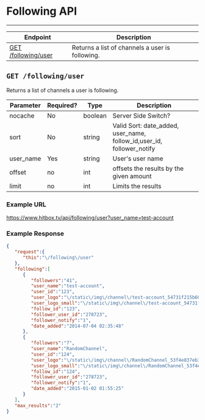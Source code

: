 # Following API
***


| Endpoint | Description |
| ---- | --------------- |
| [GET /following/user](/user/following.md#get-followinguser) | Returns a list of channels a user is following. |

## `GET /following/user`

Returns a list of channels a user is following.

| Parameter | Required? | Type | Description |
| --- | --- | --- | --- |
| nocache | No | boolean | Server Side Switch? |
| sort | No | string | Valid Sort: date_added, user_name, follow_id,user_id, follower_notify |
| user_name | Yes | string | User's user name |
| offset | no | int | offsets the results by the given amount |
| limit | no | int | Limits the results |

### Example URL

https://www.hitbox.tv/api/following/user?user_name=test-account

### Example Response 

```json
{
   "request":{
      "this":"\/following\/user"
   },
   "following":[
      {
         "followers":"41",
         "user_name":"test-account",
         "user_id":"123",
         "user_logo":"\/static\/img\/channel\/test-account_54731f215b60c_large.jpg",
         "user_logo_small":"\/static\/img\/channel\/test-account_54731f215b60c_small.jpg",
         "follow_id":"123",
         "follower_user_id":"278723",
         "follower_notify":"1",
         "date_added":"2014-07-04 02:35:48"
      },
      {
         "followers":"7",
         "user_name":"RandomChannel",
         "user_id":"124",
         "user_logo":"\/static\/img\/channel\/RandomChannel_53f4e837eb388_large.png",
         "user_logo_small":"\/static\/img\/channel\/RandomChannel_53f4e837eb388_small.png",
         "follow_id":"124",
         "follower_user_id":"278723",
         "follower_notify":"1",
         "date_added":"2015-01-02 01:55:25"
      }
   ],
   "max_results":"2"
}
```
